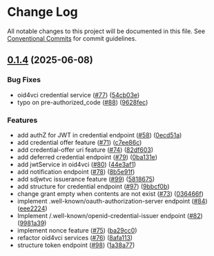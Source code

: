 # Change Log

All notable changes to this project will be documented in this file.
See [Conventional Commits](https://conventionalcommits.org) for commit guidelines.

## [0.1.4](https://github.com/hopae-official/Verifiable-Digital-Credentials/compare/v0.1.2...v0.1.4) (2025-06-08)


### Bug Fixes

* oid4vci credential service ([#77](https://github.com/hopae-official/Verifiable-Digital-Credentials/issues/77)) ([54cb03e](https://github.com/hopae-official/Verifiable-Digital-Credentials/commit/54cb03e477b47e03978d1ec20a8469c0c94b5064))
* typo on pre-authorized_code ([#88](https://github.com/hopae-official/Verifiable-Digital-Credentials/issues/88)) ([9628fec](https://github.com/hopae-official/Verifiable-Digital-Credentials/commit/9628fec5da4fd6649911116f0de6805b2fe346fe))


### Features

* add authZ for JWT in credential endpoint ([#58](https://github.com/hopae-official/Verifiable-Digital-Credentials/issues/58)) ([0ecd51a](https://github.com/hopae-official/Verifiable-Digital-Credentials/commit/0ecd51a9013c017b3a164acf6ccecb51c19d62be))
* add credential offer feature ([#71](https://github.com/hopae-official/Verifiable-Digital-Credentials/issues/71)) ([c7ee86c](https://github.com/hopae-official/Verifiable-Digital-Credentials/commit/c7ee86ca2cac34a5dc6bf4876849db69f562df35))
* add credential-offer uri feature ([#74](https://github.com/hopae-official/Verifiable-Digital-Credentials/issues/74)) ([82df603](https://github.com/hopae-official/Verifiable-Digital-Credentials/commit/82df603b26e1a207f2bcb1316981f5866605b0db))
* add deferred credential endpoint ([#79](https://github.com/hopae-official/Verifiable-Digital-Credentials/issues/79)) ([0ba131e](https://github.com/hopae-official/Verifiable-Digital-Credentials/commit/0ba131eb7a7e7df4f4cb5503e80721634f9082aa))
* add jwtService in oid4vci ([#80](https://github.com/hopae-official/Verifiable-Digital-Credentials/issues/80)) ([44e3af1](https://github.com/hopae-official/Verifiable-Digital-Credentials/commit/44e3af17f4cf332dadb1e8dc27972f392a2e790a))
* add notification endpoint ([#78](https://github.com/hopae-official/Verifiable-Digital-Credentials/issues/78)) ([8b5e91f](https://github.com/hopae-official/Verifiable-Digital-Credentials/commit/8b5e91f359669abe0479a25c6124d3fb5597d80b))
* add sdjwtvc issuerance feature ([#99](https://github.com/hopae-official/Verifiable-Digital-Credentials/issues/99)) ([5818675](https://github.com/hopae-official/Verifiable-Digital-Credentials/commit/581867560b60b138c398d13e0c16f53d612ed658))
* add structure for credential endpoint ([#97](https://github.com/hopae-official/Verifiable-Digital-Credentials/issues/97)) ([9bbcf0b](https://github.com/hopae-official/Verifiable-Digital-Credentials/commit/9bbcf0bb26bf8cd7845e7f3f3626699890b4f5c0))
* change grant empty when contents are not exist ([#73](https://github.com/hopae-official/Verifiable-Digital-Credentials/issues/73)) ([036466f](https://github.com/hopae-official/Verifiable-Digital-Credentials/commit/036466ff6a8e7e906eda6266f6ef9d58d1f12ca7))
* implement .well-known/oauth-authorization-server endpoint ([#84](https://github.com/hopae-official/Verifiable-Digital-Credentials/issues/84)) ([eee2224](https://github.com/hopae-official/Verifiable-Digital-Credentials/commit/eee22244464eb9e4474450f19e151ff0ea603108))
* Implement /.well-known/openid-credential-issuer endpoint ([#82](https://github.com/hopae-official/Verifiable-Digital-Credentials/issues/82)) ([9981a39](https://github.com/hopae-official/Verifiable-Digital-Credentials/commit/9981a3926843afeac64cd6bed1b1acc87aeea275))
* implement nonce feature ([#75](https://github.com/hopae-official/Verifiable-Digital-Credentials/issues/75)) ([ba29cc0](https://github.com/hopae-official/Verifiable-Digital-Credentials/commit/ba29cc0ccc8e4460649f8e8bf07e7fe8b6fb55be))
* refactor oid4vci services ([#76](https://github.com/hopae-official/Verifiable-Digital-Credentials/issues/76)) ([8afa113](https://github.com/hopae-official/Verifiable-Digital-Credentials/commit/8afa113d0888006664f99c6fbcf606f494f6d0fc))
* structure token endpoint ([#98](https://github.com/hopae-official/Verifiable-Digital-Credentials/issues/98)) ([1a38a77](https://github.com/hopae-official/Verifiable-Digital-Credentials/commit/1a38a778171ec8e1a2f1eb221f835c39d8a4fc3e))
